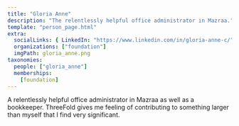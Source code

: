 ```yaml
---
title: "Gloria Anne"
description: "The relentlessly helpful office administrator in Mazraa."
template: "person_page.html"
extra:
  socialLinks: { LinkedIn: "https://www.linkedin.com/in/gloria-anne-c/"}
  organizations: ["foundation"]
  imgPath: gloria_anne.png
taxonomies:
  people: ["gloria_anne"]
  memberships:
    [foundation]
---
```


A relentlessly helpful office administrator in Mazraa as well as a bookkeeper. ThreeFold gives me feeling of contributing to something larger than myself that I find very significant.